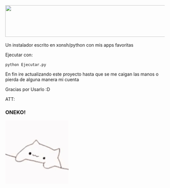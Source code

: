 
<img src="https://github.com/Tom5521/Arch-Instalator/blob/b40cf3402e8be3e94353cfaf20cb6ba890eb47f7/dev_Archives/Arch-Instalator.png" width="1170" height="100" />

Un instalador escrito en xonsh/python con mis apps favoritas

Ejecutar con:
```
python Ejecutar.py
```

En fin ire actualizando este proyecto hasta que se me caigan las manos o pierda de alguna manera mi cuenta



Gracias por Usarlo :D


ATT:
### ONEKO!

<img src="https://github.com/Tom5521/Tom5521/blob/7b38d1501ba08da3475abfe4e0213d059445f33a/gato-BOOM.gif" width="200" height="200" />





